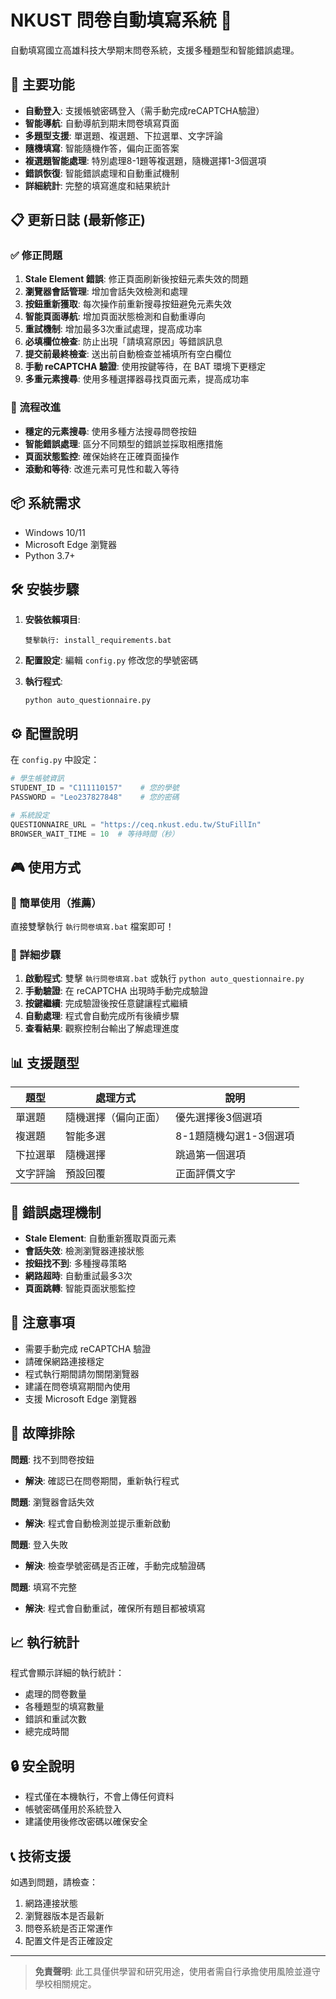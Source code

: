 # NKUST 問卷自動填寫系統 📝

自動填寫國立高雄科技大學期末問卷系統，支援多種題型和智能錯誤處理。

## 🚀 主要功能

- **自動登入**: 支援帳號密碼登入（需手動完成reCAPTCHA驗證）
- **智能導航**: 自動導航到期末問卷填寫頁面
- **多題型支援**: 單選題、複選題、下拉選單、文字評論
- **隨機填寫**: 智能隨機作答，偏向正面答案
- **複選題智能處理**: 特別處理8-1題等複選題，隨機選擇1-3個選項
- **錯誤恢復**: 智能錯誤處理和自動重試機制
- **詳細統計**: 完整的填寫進度和結果統計

## 📋 更新日誌 (最新修正)

### ✅ 修正問題
1. **Stale Element 錯誤**: 修正頁面刷新後按鈕元素失效的問題
2. **瀏覽器會話管理**: 增加會話失效檢測和處理
3. **按鈕重新獲取**: 每次操作前重新搜尋按鈕避免元素失效
4. **智能頁面導航**: 增加頁面狀態檢測和自動重導向
5. **重試機制**: 增加最多3次重試處理，提高成功率
6. **必填欄位檢查**: 防止出現「請填寫原因」等錯誤訊息
7. **提交前最終檢查**: 送出前自動檢查並補填所有空白欄位
8. **手動 reCAPTCHA 驗證**: 使用按鍵等待，在 BAT 環境下更穩定
9. **多重元素搜尋**: 使用多種選擇器尋找頁面元素，提高成功率

### 🎯 流程改進
- **穩定的元素搜尋**: 使用多種方法搜尋問卷按鈕
- **智能錯誤處理**: 區分不同類型的錯誤並採取相應措施
- **頁面狀態監控**: 確保始終在正確頁面操作
- **滾動和等待**: 改進元素可見性和載入等待

## 📦 系統需求

- Windows 10/11
- Microsoft Edge 瀏覽器
- Python 3.7+

## 🛠️ 安裝步驟

1. **安裝依賴項目**:
   ```
   雙擊執行: install_requirements.bat
   ```

2. **配置設定**:
   編輯 `config.py` 修改您的學號密碼

3. **執行程式**:
   ```
   python auto_questionnaire.py
   ```

## ⚙️ 配置說明

在 `config.py` 中設定：

```python
# 學生帳號資訊
STUDENT_ID = "C111110157"    # 您的學號
PASSWORD = "Leo237827848"    # 您的密碼

# 系統設定
QUESTIONNAIRE_URL = "https://ceq.nkust.edu.tw/StuFillIn"
BROWSER_WAIT_TIME = 10  # 等待時間（秒）
```

## 🎮 使用方式

### 🚀 簡單使用（推薦）
直接雙擊執行 `執行問卷填寫.bat` 檔案即可！

### 📝 詳細步驟
1. **啟動程式**: 雙擊 `執行問卷填寫.bat` 或執行 `python auto_questionnaire.py`
2. **手動驗證**: 在 reCAPTCHA 出現時手動完成驗證
3. **按鍵繼續**: 完成驗證後按任意鍵讓程式繼續
4. **自動處理**: 程式會自動完成所有後續步驟
5. **查看結果**: 觀察控制台輸出了解處理進度

## 📊 支援題型

| 題型 | 處理方式 | 說明 |
|------|----------|------|
| 單選題 | 隨機選擇（偏向正面） | 優先選擇後3個選項 |
| 複選題 | 智能多選 | 8-1題隨機勾選1-3個選項 |
| 下拉選單 | 隨機選擇 | 跳過第一個選項 |
| 文字評論 | 預設回覆 | 正面評價文字 |

## 🔧 錯誤處理機制

- **Stale Element**: 自動重新獲取頁面元素
- **會話失效**: 檢測瀏覽器連接狀態
- **按鈕找不到**: 多種搜尋策略
- **網路超時**: 自動重試最多3次
- **頁面跳轉**: 智能頁面狀態監控

## 🚨 注意事項

- 需要手動完成 reCAPTCHA 驗證
- 請確保網路連接穩定
- 程式執行期間請勿關閉瀏覽器
- 建議在問卷填寫期間內使用
- 支援 Microsoft Edge 瀏覽器

## 🐛 故障排除

**問題**: 找不到問卷按鈕
- **解決**: 確認已在問卷期間，重新執行程式

**問題**: 瀏覽器會話失效
- **解決**: 程式會自動檢測並提示重新啟動

**問題**: 登入失敗
- **解決**: 檢查學號密碼是否正確，手動完成驗證碼

**問題**: 填寫不完整
- **解決**: 程式會自動重試，確保所有題目都被填寫

## 📈 執行統計

程式會顯示詳細的執行統計：
- 處理的問卷數量
- 各種題型的填寫數量
- 錯誤和重試次數
- 總完成時間

## 🔒 安全說明

- 程式僅在本機執行，不會上傳任何資料
- 帳號密碼僅用於系統登入
- 建議使用後修改密碼以確保安全

## 📞 技術支援

如遇到問題，請檢查：
1. 網路連接狀態
2. 瀏覽器版本是否最新
3. 問卷系統是否正常運作
4. 配置文件是否正確設定

---

> **免責聲明**: 此工具僅供學習和研究用途，使用者需自行承擔使用風險並遵守學校相關規定。 